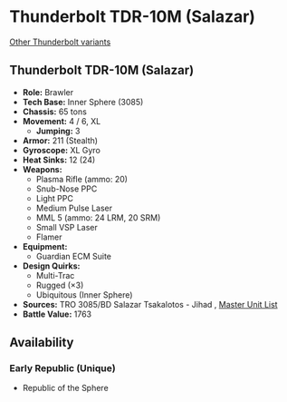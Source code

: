 # Thunderbolt TDR-10M (Salazar) 

[Other Thunderbolt variants](../thunderbolt.md) 

## Thunderbolt TDR-10M (Salazar) 

- **Role:** Brawler 
- **Tech Base:** Inner Sphere (3085) 
- **Chassis:** 65 tons 
- **Movement:** 4 / 6, XL 
  - **Jumping:** 3 
- **Armor:** 211 (Stealth) 
- **Gyroscope:** XL Gyro 
- **Heat Sinks:** 12 (24) 
- **Weapons:** 
  - Plasma Rifle (ammo: 20) 
  - Snub-Nose PPC 
  - Light PPC 
  - Medium Pulse Laser 
  - MML 5 (ammo: 24 LRM, 20 SRM) 
  - Small VSP Laser 
  - Flamer 
- **Equipment:** 
  - Guardian ECM Suite 
- **Design Quirks:** 
  - Multi-Trac 
  - Rugged (×3) 
  - Ubiquitous (Inner Sphere) 
- **Sources:** TRO 3085/BD Salazar Tsakalotos - Jihad , [Master Unit List](http://masterunitlist.info/Unit/Details/3234/thunderbolt-tdr-10m-salazar) 
- **Battle Value:** 1763 

## Availability 

### Early Republic (Unique) 

- Republic of the Sphere 

